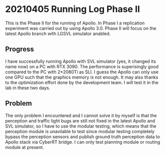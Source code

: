 # 20210405 Running Log Phase II

This is the Phase II for the running of Apollo. In Phase I a replication experiment was carried out by using Apollo 3.0. Phase II will focus on the latest Apollo branch with LGSVL simulator anabled.
  
 ## Progress
  I have successfully running Apollo with SVL simulator (yes, it changed its name now) on a PC with RTX 3090. The performance is superisingly good compared to the PC with 2*2080Ti as SLI. I guess the Apollo can only use one GPU such that the graphics memory is not enough. It may also thanks to the optimization effort done by the development team. I will test it in the lab in these two days.
  
 ## Problem
  The only problem I encountered and I cannot solve it by myself is that the perception and traffic light bugs are still not fixed in the latest Apollo and SVL simulator, so I have to use the modular testing, which means that the perception module is unavilable to test since modular testing completely bypass the perception sensors and publish ground truth perception data to Apollo stack via CyberRT bridge. I can only test planning module or routing module at present.
